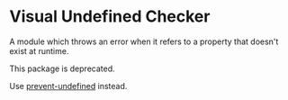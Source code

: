  Visual Undefined Checker
================================================================================
A module which throws an error when it refers to a property that doesn't exist at runtime.

This package is deprecated. 

Use [prevent-undefined](https://www.npmjs.com/package/prevent-undefined) instead.


